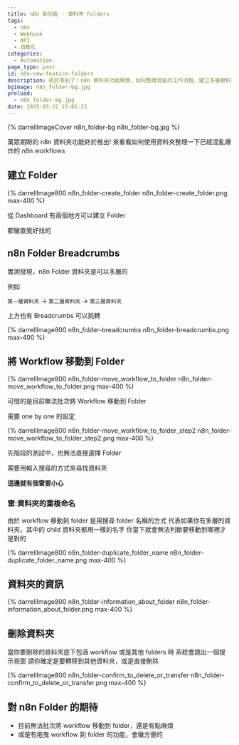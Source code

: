 ```yaml
---
title: n8n 新功能 - 資料夾 Folders
tags:
  - n8n
  - Webhook
  - API
  - 自動化
categories:
  - Automation
page_type: post
id: n8n-new-feature-folders
description: 終於等到了！n8n 資料夾功能開放，如何整理混亂的工作流程、建立多層資料夾結構，以及避免踩雷。
bgImage: n8n_folder-bg.jpg
preload:
  - n8n_folder-bg.jpg
date: 2025-03-22 15:01:23
---
```


{% darrellImageCover n8n_folder-bg n8n_folder-bg.jpg %}

萬眾期盼的 n8n 資料夾功能終於推出!
來看看如何使用資料夾整理一下已經混亂爆炸的 n8n workflows

## 建立 Folder

{% darrellImage800 n8n_folder-create_folder n8n_folder-create_folder.png max-400 %}

從 Dashboard 有兩個地方可以建立 Folder

都蠻直覺好找的

## n8n Folder Breadcrumbs

實測發現，n8n Folder 資料夾是可以多層的

例如 

`第一層資料夾` -> `第二層資料夾` -> `第三層資料夾`

上方也有 Breadcrumbs 可以挑轉

{% darrellImage800 n8n_folder-breadcrumbs n8n_folder-breadcrumbs.png max-400 %}

## 將 Workflow 移動到 Folder

{% darrellImage800 n8n_folder-move_workflow_to_folder n8n_folder-move_workflow_to_folder.png max-400 %}

可惜的是目前無法批次將 Workflow 移動到 Folder

需要 one by one 的設定

{% darrellImage800 n8n_folder-move_workflow_to_folder_step2 n8n_folder-move_workflow_to_folder_step2.png max-400 %}

先階段的測試中，也無法直接選擇 Folder

需要用輸入搜尋的方式來尋找資料夾

**這邊就有個雷要小心**

### 雷:資料夾的重複命名

由於 workflow 移動到 folder 是用搜尋 folder 名稱的方式
代表如果你有多層的資料夾，其中的 child 資料夾都用一樣的名字
你當下就會無法判斷要移動到哪裡才是對的

{% darrellImage800 n8n_folder-duplicate_folder_name n8n_folder-duplicate_folder_name.png max-400 %}

## 資料夾的資訊

{% darrellImage800 n8n_folder-information_about_folder n8n_folder-information_about_folder.png max-400 %}

## 刪除資料夾

當你要刪除的資料夾底下包涵 workflow 或是其他 folders 時
系統會跳出一個提示視窗
請你確定是要轉移到其他資料夾，或是直接刪除

{% darrellImage800 n8n_folder-confirm_to_delete_or_transfer n8n_folder-confirm_to_delete_or_transfer.png max-400 %}

## 對 n8n Folder 的期待

- 目前無法批次將 workflow 移動到 folder，還是有點麻煩
- 或是有拖曳 workflow 到 folder 的功能，會蠻方便的




















